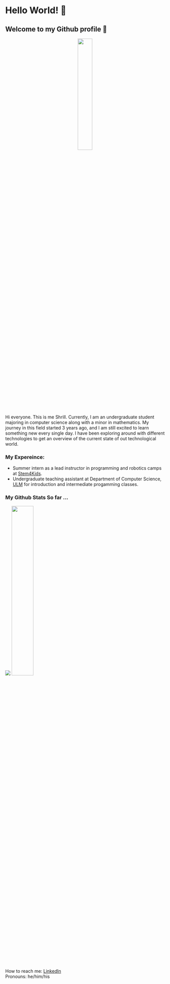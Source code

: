 # Hello World! 👋
## Welcome to my Github profile 🙂

<p align="center"> <img width="30%" src="https://scontent.fmem1-2.fna.fbcdn.net/v/t1.0-9/45725999_1948188058810695_5273448368872357888_n.jpg?_nc_cat=102&ccb=2&_nc_sid=174925&_nc_ohc=4_qAa-8VMtcAX9Pf72Q&_nc_ht=scontent.fmem1-2.fna&oh=3203b52e6f0252a97242266bc1fb48a1&oe=600B4E62"/> </p>

Hi everyone. This is me Shrill. Currently, I am an undergraduate student majoring in computer science along with a minor in mathematics. My journey in this field started 3 years ago, and I am still excited to learn something new every single day. I have been exploring around with different technologies to get an overview of the current state of out technological world.

### My Expereince:
- Summer intern as a lead instructor in programming and robotics camps at [Stem4Kids](https://www.stem4kids.co/).
- Undergraduate teaching assistant at Department of Computer Science, [ULM](https://www.ulm.edu/) for introduction and intermediate progamming classes.

### My Github Stats So far ...

<p align="left">
  <img src="https://github-readme-stats.vercel.app/api?username=ShrillShrestha&show_icons=true&theme=tokyonight&line_height=48" />
  <img width="37%" src="https://github-readme-stats.vercel.app/api/top-langs/?username=ShrillShrestha&count_private=true&theme=tokyonight">
</p>

How to reach me: [LinkedIn](https://www.linkedin.com/in/shrill-shrestha567/) <br />
Pronouns: he/him/his

<!-- - 🔭 I’m currently working on ...
- 🌱 I’m currently learning ...
- 👯 I’m looking to collaborate on ...
- 🤔 I’m looking for help with ...
- 💬 Ask me about ...
- 📫 How to reach me: ...
-  ...
- ⚡ Fun fact: ...
-->
